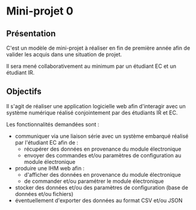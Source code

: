 # Mini-projet 0

## Présentation

C'est un modèle de mini-projet à réaliser en fin de première année afin de valider les acquis dans une situation de projet.

Il sera mené collaborativement au minimum par un étudiant EC et un étudiant IR.

## Objectifs

Il s'agit de réaliser une application logicielle web afin d'interagir avec un système numérique réalisé conjointement par des étudiants IR et EC.

Les fonctionnalités demandées sont :

- communiquer via une liaison série avec un système embarqué réalisé par l'étudiant EC afin de :
  - récupérer des données en provenance du module électronique
  - envoyer des commandes et/ou paramètres de configuration au module électronique
- produire une IHM web afin :
  - d'afficher des données en provenance du module électronique
  - de commander et/ou paramétrer le module électronique
- stocker des données et/ou des paramètres de configuration (base de données et/ou fichiers)
- éventuellement d'exporter des données au format CSV et/ou JSON

